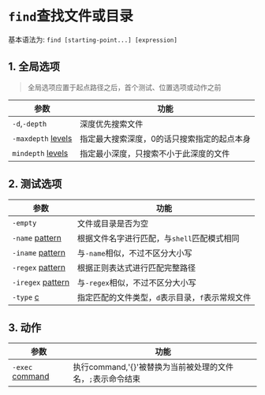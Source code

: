 # `find`查找文件或目录

[//]: # (UTF-8)

基本语法为: `find [starting-point...] [expression]`

## 1. 全局选项

> 全局选项应置于起点路径之后，首个测试、位置选项或动作之前

| 参数                        | 功能                     |
|---------------------------|------------------------|
| `-d`,`-depth`             | 深度优先搜索文件               |
| `-maxdepth` <u>levels</u> | 指定最大搜索深度，0的话只搜索指定的起点本身 |
| `mindepth` <u>levels</u>  | 指定最小深度，只搜索不小于此深度的文件    |

## 2. 测试选项

| 参数                       | 功能                          |
|--------------------------|-----------------------------|
| `-empty`                 | 文件或目录是否为空                   |
| `-name` <u>pattern</u>   | 根据文件名字进行匹配，与`shell`匹配模式相同   |
| `-iname` <u>pattern</u>  | 与`-name`相似，不过不区分大小写         |
| `-regex` <u>pattern</u>  | 根据正则表达式进行匹配完整路径             |
| `-iregex` <u>pattern</u> | 与`-regex`相似，不过不区分大小写        |
| `-type` <u>c</u>         | 指定匹配的文件类型，`d`表示目录，`f`表示常规文件 |

## 3. 动作

| 参数                     | 功能                                    |
|------------------------|---------------------------------------|
| `-exec` <u>command</u> | 执行command,'{}'被替换为当前被处理的文件名，`;`表示命令结束 |

